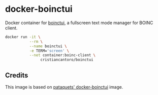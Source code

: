 # docker-boinctui

Docker container for [boinctui][boinctui], a fullscreen text mode manager for
BOINC client.

```bash
docker run -it \
           --rm \
           --name boinctui \
           -e TERM='screen' \
           --net container:boinc-client \
                cristiancantoro/boinctui
```

## Credits

This image is based on [pataquets' docker-boinctui][docker-boinctui] image.

[boinctui]: https://sourceforge.net/projects/boinctui/
[docker-boinctui]: https://github.com/pataquets/docker-boinctui
